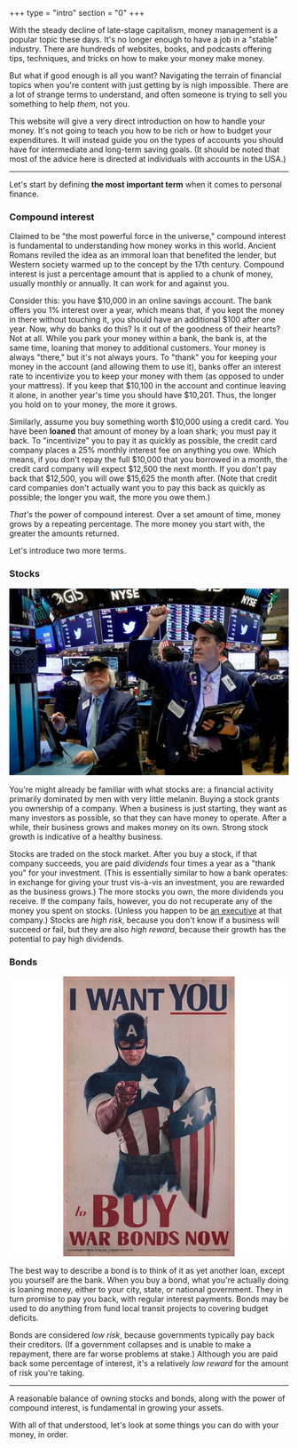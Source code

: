 +++
type = "intro"
section = "0"
+++

With the steady decline of late-stage capitalism, money management is a popular topic these days. It's no longer enough to have a job in a "stable" industry. There are hundreds of websites, books, and podcasts offering tips, techniques, and tricks on how to make your money make money.

But what if good enough is all you want? Navigating the terrain of financial topics when you're content with just getting by is nigh impossible. There are a lot of strange terms to understand, and often someone is trying to sell you something to help _them_, not you.

This website will give a very direct introduction on how to handle your money. It's not going to teach you how to be rich or how to budget your expenditures. It will instead guide you on the types of accounts you should have for intermediate and long-term saving goals. (It should be noted that most of the advice here is directed at individuals with accounts in the USA.)

* * *

Let's start by defining **the most important term** when it comes to personal finance.

### Compound interest

Claimed to be "the most powerful force in the universe," compound interest is fundamental to understanding how money works in this world. Ancient Romans reviled the idea as an immoral loan that benefited the lender, but Western society warmed up to the concept by the 17th century. Compound interest is just a percentage amount that is applied to a chunk of money, usually monthly or annually. It can work for and against you.

Consider this: you have $10,000 in an online savings account. The bank offers you 1% interest over a year, which means that, if you kept the money in there without touching it, you should have <tooltip tooltip="1% of $10,000 is $100">an additional $100 after one year</tooltip>. Now, why do banks do this? Is it out of the goodness of their hearts? Not at all. While you park your money within a bank, the bank is, at the same time, loaning that money to additional customers. Your money is always "there," but it's not always yours. To "thank" you for keeping your money in the account (and allowing them to use it), banks offer an interest rate to incentivize you to keep your money with them (as opposed to under your mattress). If you keep that $10,100 in the account and continue leaving it alone, in another year's time you should have <tooltip tooltip="1% of $10,100 is $101">$10,201</tooltip>. Thus, the longer you hold on to your money, the more it grows.

Similarly, assume you buy something worth $10,000 using a credit card. You have been **loaned** that amount of money by a loan shark; you must pay it back. To "incentivize" you to pay it as quickly as possible, the credit card company places a 25% monthly interest fee on anything you owe. Which means, if you don't repay the full $10,000 that you borrowed in a month, the credit card company will expect <tooltip tooltip="25% of $10,000 is $12,500">$12,500 the next month</tooltip>. If you don't pay back that $12,500, you will owe <tooltip tooltip="25% of $12,500 is $3,125">$15,625 the month after</tooltip>. (Note that credit card companies don't actually want you to pay this back as quickly as possible; the longer you wait, the more you owe them.)

_That's_ the power of compound interest. Over a set amount of time, money grows by a repeating percentage. The more money you start with, the greater the amounts returned.

Let's introduce two more terms.

### Stocks

![Men trading stocks](stocks.jpg)

You're might already be familiar with what stocks are: a financial activity primarily dominated by men with very little melanin. Buying a stock grants you ownership of a company. When a business is just starting, they want as many investors as possible, so that they can have money to operate. After a while, their business grows and makes money on its own. Strong stock growth is indicative of a healthy business.

Stocks are traded on the stock market. After you buy a stock, if that company succeeds, you are paid _dividends_ four times a year as a "thank you" for your investment. (This is essentially similar to how a bank operates: in exchange for giving your trust vis-à-vis an investment, you are rewarded as the business grows.) The more stocks you own, the more dividends you receive. If the company fails, however, you do not recuperate any of the money you spent on stocks. (Unless you happen to be [an executive](https://www.theguardian.com/commentisfree/2013/aug/28/highest-paid-ceos-bailed-out-recession) at that company.) Stocks are _high risk_, because you don't know if a business will succeed or fail, but they are also _high reward_, because their growth has the potential to pay high dividends.

### Bonds

![Captain America urging you to buy war bonds](bonds.jpg)

The best way to describe a bond is to think of it as yet another loan, except you yourself are the bank. When you buy a bond, what you're actually doing is loaning money, either to your city, state, or national government. They in turn promise to pay you back, with regular interest payments. Bonds may be used to do anything from fund local transit projects to covering budget deficits.

Bonds are considered _low risk_, because governments typically pay back their creditors. (If a government collapses and is unable to make a repayment, there are far worse problems at stake.) Although you are paid back some percentage of interest, it's a relatively _low reward_ for the amount of risk you're taking.

* * *

A reasonable balance of owning stocks and bonds, along with the power of compound interest, is fundamental in growing your assets.

With all of that understood, let's look at some things you can do with your money, in order.
